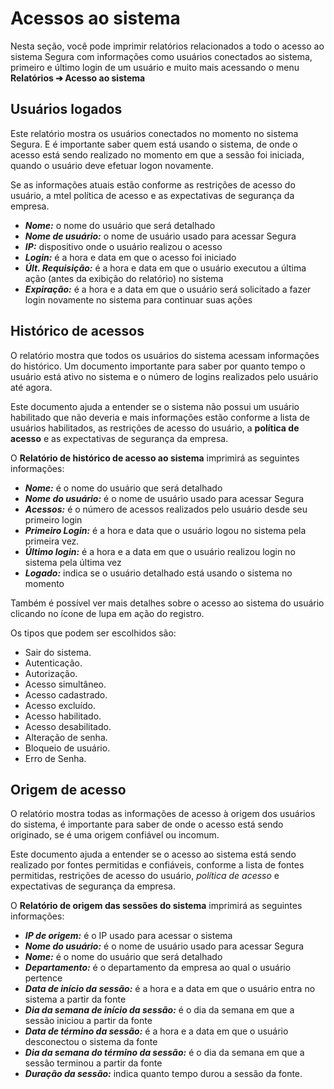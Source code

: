 # Acessos ao sistema

Nesta seção, você pode imprimir relatórios relacionados a todo o acesso ao sistema Segura com informações como usuários conectados ao sistema, primeiro e último login de um usuário e muito mais acessando o menu **Relatórios ➔ Acesso ao sistema**

## **Usuários logados**

Este relatório mostra os usuários conectados no momento no sistema Segura. E é importante saber quem está usando o sistema, de onde o acesso está sendo realizado no momento em que a sessão foi iniciada, quando o usuário deve efetuar logon novamente.

Se as informações atuais estão conforme as restrições de acesso do usuário, a mtel política de acesso e as expectativas de segurança da empresa.

* ***Nome:*** o nome do usuário que será detalhado  
* ***Nome de usuário:***  o nome de usuário usado para acessar Segura  
* ***IP:*** dispositivo onde o usuário realizou o acesso  
* ***Login:*** é a hora e data em que o acesso foi iniciado  
* ***Últ. Requisição:*** é a hora e data em que o usuário executou a última ação (antes da exibição do relatório) no sistema  
* ***Expiração:*** é a hora e a data em que o usuário será solicitado a fazer login novamente no sistema para continuar suas ações

## **Histórico de acessos**

O relatório mostra que todos os usuários do sistema acessam informações do histórico. Um documento importante para saber por quanto tempo o usuário está ativo no sistema e o número de logins realizados pelo usuário até agora.

Este documento ajuda a entender se o sistema não possui um usuário habilitado que não deveria e mais informações estão conforme a lista de usuários habilitados, as restrições de acesso do usuário, a **política de acesso** e as expectativas de segurança da empresa.

O **Relatório de histórico de acesso ao sistema** imprimirá as seguintes informações:

* ***Nome:*** é o nome do usuário que será detalhado  
* ***Nome do usuário:*** é o nome de usuário usado para acessar Segura  
* ***Acessos:*** é o número de acessos realizados pelo usuário desde seu primeiro login  
* ***Primeiro Login:*** é a hora e data que o usuário logou no sistema pela primeira vez.  
* ***Último login:*** é a hora e a data em que o usuário realizou login no sistema pela última vez  
* ***Logado:*** indica se o usuário detalhado está usando o sistema no momento

Também é possível ver mais detalhes sobre o acesso ao sistema do usuário clicando no ícone de lupa em ação do registro.

Os tipos que podem ser escolhidos são:

* Sair do sistema.  
* Autenticação.  
* Autorização.  
* Acesso simultâneo.  
* Acesso cadastrado.  
* Acesso excluído.  
* Acesso habilitado.  
* Acesso desabilitado.  
* Alteração de senha.  
* Bloqueio de usuário.  
* Erro de Senha.

## **Origem de acesso**

O relatório mostra todas as informações de acesso à origem dos usuários do sistema, é importante para saber de onde o acesso está sendo originado, se é uma origem confiável ou incomum.

Este documento ajuda a entender se o acesso ao sistema está sendo realizado por fontes permitidas e confiáveis, conforme a lista de fontes permitidas, restrições de acesso do usuário, *política de acesso* e expectativas de segurança da empresa.

O **Relatório de origem das sessões do sistema** imprimirá as seguintes informações:

* ***IP de origem:*** é o IP usado para acessar o sistema  
* ***Nome do usuário:*** é o nome de usuário usado para acessar Segura  
* ***Nome:*** é o nome do usuário que será detalhado  
* ***Departamento:*** é o departamento da empresa ao qual o usuário pertence  
* ***Data de início da sessão:*** é a hora e a data em que o usuário entra no sistema a partir da fonte  
* ***Dia da semana de início da sessão:*** é o dia da semana em que a sessão iniciou a partir da fonte  
* ***Data de término da sessão:*** é a hora e a data em que o usuário desconectou o sistema da fonte  
* ***Dia da semana do término da sessão:*** é o dia da semana em que a sessão terminou a partir da fonte  
* ***Duração da sessão:*** indica quanto tempo durou a sessão da fonte.

